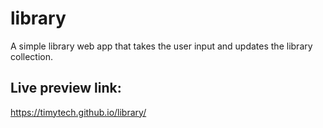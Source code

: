# library
A simple library web app that takes the user input and updates the library collection.

## Live preview link:
https://timytech.github.io/library/
